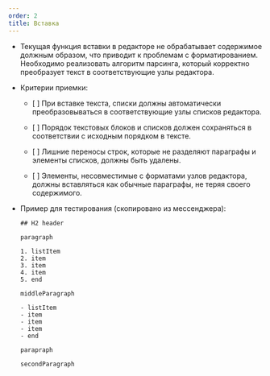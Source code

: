 ```yaml
---
order: 2
title: Вставка
---
```


-  Текущая функция вставки в редакторе не обрабатывает содержимое должным образом, что приводит к проблемам с форматированием. Необходимо реализовать алгоритм парсинга, который корректно преобразует текст в соответствующие узлы редактора.

-  Критерии приемки:

   -  \[ \] При вставке текста, списки должны автоматически преобразовываться в соответствующие узлы списков редактора.

   -  \[ \]  Порядок текстовых блоков и списков должен сохраняться в соответствии с исходным порядком в тексте.

   -  \[ \]  Лишние переносы строк, которые не разделяют параграфы и элементы списков, должны быть удалены.

   -  \[ \] Элементы, несовместимые с форматами узлов редактора, должны вставляться как обычные параграфы, не теряя своего содержимого.

-  Пример для тестирования (скопировано из мессенджера):

   ```
   ## H2 header
   
   paragraph
   
   1. listItem
   2. item
   3. item
   4. item
   5. end
   
   middleParagraph
   
   - listItem
   - item
   - item
   - item
   - end
   
   parapraph
   
   secondParagraph
   ```